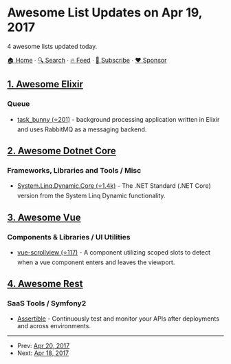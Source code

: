 # Awesome List Updates on Apr 19, 2017

4 awesome lists updated today.

[🏠 Home](/README.md) · [🔍 Search](https://www.trackawesomelist.com/search/) · [🔥 Feed](https://www.trackawesomelist.com/rss.xml) · [📮 Subscribe](https://trackawesomelist.us17.list-manage.com/subscribe?u=d2f0117aa829c83a63ec63c2f&id=36a103854c) · [❤️  Sponsor](https://github.com/sponsors/theowenyoung)



## [1. Awesome Elixir](/content/h4cc/awesome-elixir/README.md)

### Queue

*   [task\_bunny (⭐201)](https://github.com/shinyscorpion/task_bunny) - background processing application written in Elixir and uses RabbitMQ as a messaging backend.

## [2. Awesome Dotnet Core](/content/thangchung/awesome-dotnet-core/README.md)

### Frameworks, Libraries and Tools / Misc

*   [System.Linq.Dynamic.Core (⭐1.4k)](https://github.com/StefH/System.Linq.Dynamic.Core) - The .NET Standard (.NET Core) version from the System Linq Dynamic functionality.

## [3. Awesome Vue](/content/vuejs/awesome-vue/README.md)

### Components & Libraries / UI Utilities

*   [vue-scrollview (⭐117)](https://github.com/chrishurlburt/vue-scrollview) - A component utilizing scoped slots to detect when a vue component enters and leaves the viewport.

## [4. Awesome Rest](/content/marmelab/awesome-rest/README.md)

### SaaS Tools / Symfony2

*   [Assertible](https://assertible.com) - Continuously test and monitor your APIs after deployments and across environments.

---

- Prev: [Apr 20, 2017](/content/2017/04/20/README.md)
- Next: [Apr 18, 2017](/content/2017/04/18/README.md)